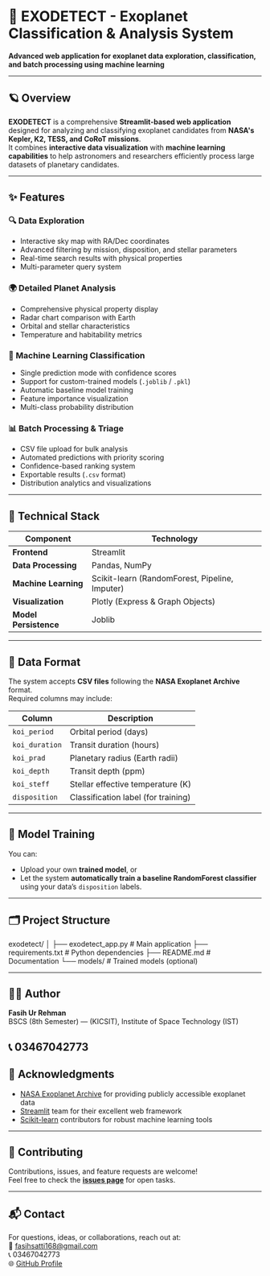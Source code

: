 # 🚀 EXODETECT - Exoplanet Classification & Analysis System  

**Advanced web application for exoplanet data exploration, classification, and batch processing using machine learning**

---

## 🪐 Overview  

**EXODETECT** is a comprehensive **Streamlit-based web application** designed for analyzing and classifying exoplanet candidates from **NASA's Kepler, K2, TESS, and CoRoT missions**.  
It combines **interactive data visualization** with **machine learning capabilities** to help astronomers and researchers efficiently process large datasets of planetary candidates.

---

## ✨ Features  

### 🔍 Data Exploration  
- Interactive sky map with RA/Dec coordinates  
- Advanced filtering by mission, disposition, and stellar parameters  
- Real-time search results with physical properties  
- Multi-parameter query system  

### 🌍 Detailed Planet Analysis  
- Comprehensive physical property display  
- Radar chart comparison with Earth  
- Orbital and stellar characteristics  
- Temperature and habitability metrics  

### 🤖 Machine Learning Classification  
- Single prediction mode with confidence scores  
- Support for custom-trained models (`.joblib` / `.pkl`)  
- Automatic baseline model training  
- Feature importance visualization  
- Multi-class probability distribution  

### 📊 Batch Processing & Triage  
- CSV file upload for bulk analysis  
- Automated predictions with priority scoring  
- Confidence-based ranking system  
- Exportable results (`.csv` format)  
- Distribution analytics and visualizations  

---

## 🧠 Technical Stack  

| Component | Technology |
|------------|-------------|
| **Frontend** | Streamlit |
| **Data Processing** | Pandas, NumPy |
| **Machine Learning** | Scikit-learn (RandomForest, Pipeline, Imputer) |
| **Visualization** | Plotly (Express & Graph Objects) |
| **Model Persistence** | Joblib |

---

## 📂 Data Format  

The system accepts **CSV files** following the **NASA Exoplanet Archive** format.  
Required columns may include:

| Column | Description |
|--------|-------------|
| `koi_period` | Orbital period (days) |
| `koi_duration` | Transit duration (hours) |
| `koi_prad` | Planetary radius (Earth radii) |
| `koi_depth` | Transit depth (ppm) |
| `koi_steff` | Stellar effective temperature (K) |
| `disposition` | Classification label (for training) |

---

## 🧩 Model Training  

You can:
- Upload your own **trained model**, or  
- Let the system **automatically train a baseline RandomForest classifier** using your data’s `disposition` labels.

---

## 🗂️ Project Structure  

exodetect/
│
├── exodetect_app.py # Main application
├── requirements.txt # Python dependencies
├── README.md # Documentation
└── models/ # Trained models (optional)

---

## 👨‍💻 Author  

**Fasih Ur Rehman**  
BSCS (8th Semester) — (KICSIT), Institute of Space Technology (IST)  

📞 03467042773  
-

## 🙏 Acknowledgments  

- [NASA Exoplanet Archive](https://exoplanetarchive.ipac.caltech.edu/) for providing publicly accessible exoplanet data  
- [Streamlit](https://streamlit.io/) team for their excellent web framework  
- [Scikit-learn](https://scikit-learn.org/) contributors for robust machine learning tools  

---

## 🤝 Contributing  

Contributions, issues, and feature requests are welcome!  
Feel free to check the **[issues page](../../issues)** for open tasks.

---

## 📬 Contact  

For questions, ideas, or collaborations, reach out at:  
📧 fasihsatti168@gmail.com  
📞 03467042773  
🌐 [GitHub Profile](https://github.com/Fasih-Satti)
